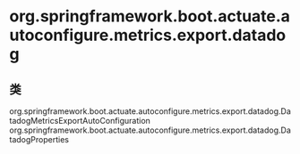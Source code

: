 # org.springframework.boot.actuate.autoconfigure.metrics.export.datadog

## 类

org.springframework.boot.actuate.autoconfigure.metrics.export.datadog.DatadogMetricsExportAutoConfiguration
org.springframework.boot.actuate.autoconfigure.metrics.export.datadog.DatadogProperties




